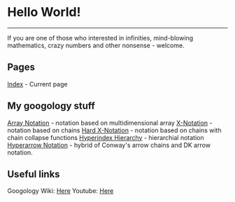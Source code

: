 # Hello World!

---

If you are one of those who interested in infinities, mind-blowing mathematics, crazy numbers and other nonsense - welcome.

## Pages

[Index]() - Current page

## My googology stuff

[Array Notation](array-notation.html) - notation based on multidimensional array
[X-Notation](x-notation.html) - notation based on chains
[Hard X-Notation](xhd-notation.html) - notation based on chains with chain collapse functions
[Hyperindex Hierarchy]() - hierarchial notation
[Hyperarrow Notation]() - hybrid of Conway's arrow chains and DK arrow notation.

## Useful links
Googology Wiki: [Here](https://googology.fandom.com/wiki/User:HyperstarAX)
Youtube: [Here](https://www.youtube.com/@hyperstar_ax)